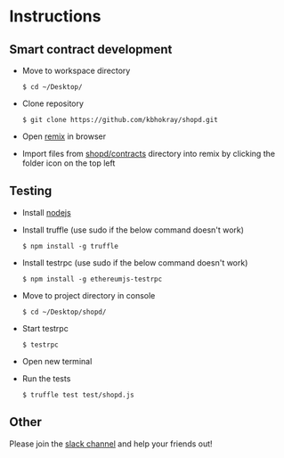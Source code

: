 # Instructions

## Smart contract development
* Move to workspace directory

    `$ cd ~/Desktop/`
* Clone repository
    
    `$ git clone https://github.com/kbhokray/shopd.git`
* Open [remix](remix.ethereum.org/#version=soljson-v0.4.17+commit.bdeb9e52.js) in browser
* Import files from [shopd/contracts](contracts) directory into remix by clicking the folder icon on the top left

## Testing
* Install [nodejs](https://nodejs.org/en/download/)
* Install truffle (use sudo if the below command doesn't work)

    `$ npm install -g truffle`
* Install testrpc (use sudo if the below command doesn't work)

    `$ npm install -g ethereumjs-testrpc`
* Move to project directory in console

     `$ cd ~/Desktop/shopd/`
* Start testrpc

    `$ testrpc`
* Open new terminal
* Run the tests

    `$ truffle test test/shopd.js`

## Other
Please join the [slack channel](https://join.slack.com/t/christblockchain/shared_invite/enQtMjg3MTc2NDczMzI4LTk1NzU5MjgzMDA0NzIxZDJiNDFjNTMxY2ExZTlkOGIwOWQwZjliNTVhNjg3YWVlN2Q3M2Q3Yzc3ODFiY2Q4YTQ) and help your friends out!
